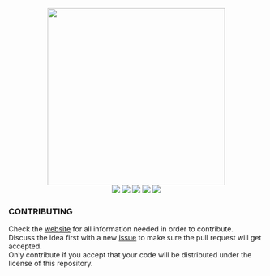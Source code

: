 <p align="center">
  <img src="http://i.imgur.com/RL2kYyg.png" width="350"><br />
  <img src="https://img.shields.io/badge/status-beta-16a085.svg">
  <img src="https://travis-ci.org/Jense5/consultant.svg?branch=master">
  <img src="https://img.shields.io/npm/v/consultant-cli.svg">
  <img src="https://img.shields.io/badge/%20%20%F0%9F%93%A6%F0%9F%9A%80-semantic--release-e10079.svg">
  <img src="https://img.shields.io/npm/l/consultant-cli.svg">
</p>


### CONTRIBUTING

Check the [website](http://consultant.js.org) for all information needed in order to contribute.  
Discuss the idea first with a new [issue](https://github.com/Jense5/consultant/issues) to make sure the pull request will get accepted.  
Only contribute if you accept that your code will be distributed under the license of this repository.

